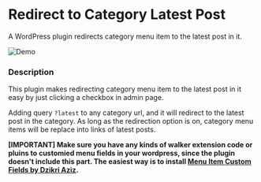 # Redirect to Category Latest Post

A WordPress plugin redirects category menu item to the latest post in it.

![Demo](https://i.imgur.com/jh4X8Hs.png)

### Description

This plugin makes redirecting category menu item to the latest post in it easy by just clicking a checkbox in admin page.

Adding query `?latest` to any category url, and it will redirect to the latest post in the category. As long as the redirection option is on, category menu items will be replace into links of latest posts.

**[IMPORTANT] Make sure you have any kinds of walker extension code or pluins to customied menu fields in your wordpress, since the plugin doesn't include this part. The easiest way is to install [Menu Item Custom Fields by Dzikri Aziz](https://wordpress.org/plugins/menu-item-custom-fields/).**